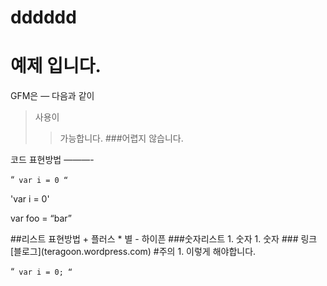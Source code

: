 # dddddd


예제 입니다.
============
GFM은
—
다음과
같이
>사용이
>>가능합니다.
>###어렵지 않습니다.




코드 표현방법
———-

“`
var i = 0
“`


'var i = 0'

   var foo = “bar”
   <html> </html>
##리스트 표현방법
+ 플러스
* 별
- 하이픈
###숫자리스트
1. 숫자
1. 숫자
### 링크
[블로그](teragoon.wordpress.com)
#주의
1. 이렇게 해야합니다.

“`
var i = 0;
“`

